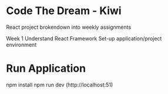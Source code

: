 # Code The Dream - Kiwi

React project brokendown into weekly assignments

Week 1
Understand React Framework
Set-up application/project environment

# Run Application

npm install
npm run dev (http://localhost:51)
